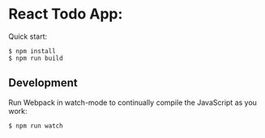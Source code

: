 # React Todo App:

Quick start:

```
$ npm install
$ npm run build
````

## Development

Run Webpack in watch-mode to continually compile the JavaScript as you work:

```
$ npm run watch
```
